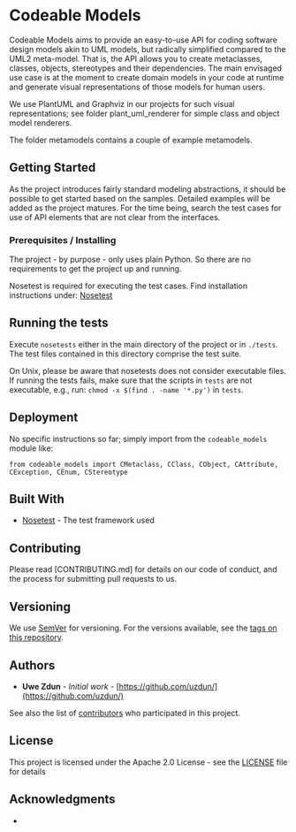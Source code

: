 # Codeable Models

Codeable Models aims to provide an easy-to-use API for coding software design models
akin to UML models, but radically simplified compared to the UML2 meta-model. That is,
the API allows you to create metaclasses, classes, objects, stereotypes and their
dependencies. The main envisaged use case is at the moment to create domain models in
your code at runtime and generate visual representations of those models for human users.

We use PlantUML and Graphviz in our projects for such visual representations; see folder 
plant_uml_renderer for simple class and object model renderers. 

The folder metamodels contains a couple of example metamodels.

## Getting Started

As the project introduces fairly standard modeling abstractions, it should be possible
to get started based on the samples. Detailed examples will be added as the project
matures. For the time being, search the test cases for use of API elements that are not
clear from the interfaces.

### Prerequisites / Installing

The project - by purpose - only uses plain Python. So there are no requirements
to get the project up and running.

Nosetest is required for executing the test cases. Find installation instructions under:
[Nosetest](https://nose.readthedocs.io/en/latest/) 

## Running the tests

Execute `nosetests` either in the main directory of the project or in `./tests`. The test files contained in 
this directory comprise the test suite. 

On Unix, please be aware that nosetests does not consider executable files. If running the tests fails, make 
sure that the scripts in `tests` are not executable, e.g., run: `chmod -x $(find . -name '*.py')` in `tests`.

## Deployment

No specific instructions so far; simply import from the `codeable_models` module like:

```
from codeable_models import CMetaclass, CClass, CObject, CAttribute, CException, CEnum, CStereotype
``` 

## Built With

* [Nosetest](https://nose.readthedocs.io/en/latest/) - The test framework used

## Contributing

Please read [CONTRIBUTING.md] for details on our code of conduct, and the process for
submitting pull requests to us.

## Versioning

We use [SemVer](http://semver.org/) for versioning. For the versions available, see
the [tags on this repository](https://github.com/uzdun/CodeableModels/tags).

## Authors

* **Uwe Zdun** - *Initial work* - [https://github.com/uzdun/](https://github.com/uzdun/)

See also the list of [contributors](https://github.com/uzdun/CodeableModels/contributors) who
participated in this project.

## License

This project is licensed under the Apache 2.0 License - see the [LICENSE](LICENSE)
file for details

## Acknowledgments

*

